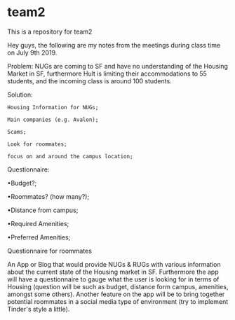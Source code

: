 # team2
This is a repository for team2

Hey guys, the following are my notes from the meetings during class time on July 9th 2019.


Problem:
NUGs are coming to SF and have no understanding of the Housing Market in SF, furthermore Hult is limiting their accommodations to 55 students, and the incoming class is around 100 students.

Solution:

	Housing Information for NUGs;

	Main companies (e.g. Avalon);

	Scams;

	Look for roommates;

	focus on and around the campus location;


Questionnaire:

•Budget?;

•Roommates? (how many?);

•Distance from campus;

•Required Amenities;

•Preferred Amenities;
	
Questionnaire for roommates

An App or Blog that would provide NUGs & RUGs with various information about the current state of the Housing market in SF. Furthermore the app will have a questionnaire to gauge what the user is looking for in terms of Housing (question will be such as budget, distance form campus, amenities, amongst some others). Another feature on the app will be to bring together potential roommates in a social media type of environment (try to implement Tinder's style a little). 
